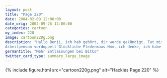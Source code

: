 ```yaml
---
layout: post
title: "Page 220"
date: 2004-02-09 12:00:00
date_orig: 2002-09-25 12:00:00
categories: cartoon
my_index: 220
image: cartoon220g.png
description: "Hallo Benji, ich hab gehört, dir wurde gekündigt. Tut mir leid für dich. Wie kommst du zurecht \"Mach dir um mich keine Sorgen, Hackles!\" BitCo hat mir eine Abfindungszahlung über 12 Monate gegeben Ich bin auf einem Höhlenerforschungsurlaub in den Höhlen von Afrika  und habe eine tolle Zeit! Viel Spaß bei der Arbeit Es tut mir leid Hackles, aber aufgrund der Entlassungen hat sich dein 
Arbeitpensum verdoppelt Glückliche Fledermaus Hmm, ich denke, ich habe deinen Quelltext-Tree aus versehen gelöscht Preston Boss Dog Hackles"
germantitle: "Mehr Entlassungen bei BitCo"
twitter_card_type: summary_large_image
---
```


{% include figure.html src="cartoon220g.png" alt="Hackles Page 220"  %}
